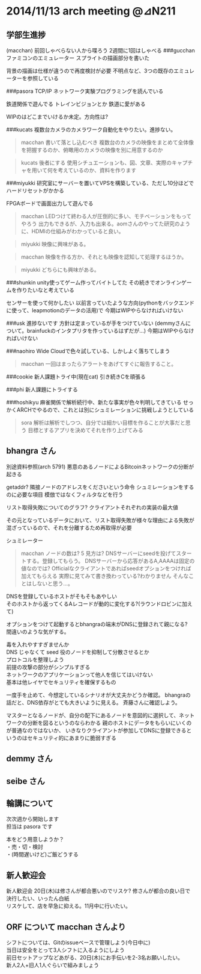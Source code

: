 # 2014/11/13 arch meeting @⊿N211   
## 学部生進捗  
(macchan)
前回しゃべらない人から喋ろう
2週間に1回はしゃべる
###gucchan
ファミコンのエミュレーター
スプライトの描画部分を書いた

背景の描画は仕様が違うので再度検討が必要
不明点など、3つの既存のエミュレーターを参照している

###pasora
TCP/IP ネットワーク実験プログラミングを読んでいる

鉄道関係で遊んでる
トレインビジョンとか
鉄道に愛がある

WIPのはどこまでいけるか未定。方向性は?

###kucats
複数台カメラのカメラワーク自動化をやりたい。進捗ない。

>macchan
書いて落とし込むべき
複数台のカメラの映像をまとめて全体像を把握するのか、俯瞰用のカメラの映像を別に用意するのか


>kucats
後者にする
使用シチュエーションも、図、文章、実際のキャプチャを用いて何を考えているのか、資料を作ります

###miyukki
研究室にサーバーを置いてVPSを構築している、ただし10分ほどでハードリセットがかかる

FPGAボードで画面出力して遊んでる

>macchan
LEDつけて終わる人が圧倒的に多い、モチベーションをもってやろう
出力もできるが、入力も出来る。aomさんのやってた研究のように、HDMIの仕組みがわかっていると良い。

>miyukki
映像に興味がある。

>macchan
映像を作る方か、それとも映像を認知して処理するほうか。

>miyukki
どちらにも興味がある。

###shunkin
unity使ってゲーム作ってバイトしてた
その続きでオンラインゲームを作りたいなと考えている

センサーを使って何かしたい
以前言っていたような方向(pythonをバックエンドに使って、leapmotionのデータの活用)で
今期はWIPやらなければいけない


###usk
進捗ないです
方針は定まっているが手をつけていない
(demmyさんについて。brainfuckのインタプリタを作っているはずだが…)
今期はWIPやらなければいけない

###naohiro
Wide Cloudで色々試している、しかしよく落ちてしまう

>macchan
一回はまったらアラートをあげてすぐに報告すること。

###cookie
新人課題トライ中(現在cat)
引き続きCを頑張る

###phi
新人課題にトライする

###hoshikyu
麻雀関係で解析続行中、新たな事実が色々判明してきている
せっかくARCHでやるので、これとは別にシュミレーションに挑戦しようとしている

>sora
解析は解析でしつつ、自分では細かい目標を作ることが大事だと思う
目標とするアプリを決めてそれを作り上げてみる

## bhangra さん  

別途資料参照(arch 5791)
悪意のあるノードによるBitcoinネットワークの分断が起きる

getaddr?
隣接ノードのアドレスをくださいという命令
シュミレーションをするのに必要な項目
模倣ではなくフィルタなどを行う

リスト取得失敗についてのグラフ?
クライアントそれぞれの実装の最大値

その元となっているデータにおいて、リスト取得失敗が様々な理由による失敗が混ざっているので、それを分離するため再取得が必要

シュミレーター
>macchan
ノードの数は? 5
見方は? DNSサーバーにseedを投げてスタートする。登録してもらう。
DNSサーバーから応答があるA,AAAAは固定の値なのでは? Officialなクライアントであればseedオプションをつければ加えてもらえる
実際に見てみて書き換わっている?わかりません
そんなことはしないと思う...。

DNSを登録しているホストがそもそもあやしい  
そのホストから返ってくるAレコードが動的に変化する?(ラウンドロビンに加えて)

オプションをつけて起動するとbhangraの端末がDNSに登録されて親になる?  
間違いのような気がする。

毒を入れやすすぎませんか  
DNS じゃなくて seed 役のノードを抑制して分散させるとか  
プロトコルを整理しよう  
前提の攻撃の部分がシンプルすぎる  
ネットワークのアプリケーションって他人を信じてはいけない  
基本は他レイヤでセキュリティを確保するもの  

一度手を止めて、今想定しているシナリオが大丈夫かどうか確認。
bhangraの話だと、DNS依存がとても大きいように見える。
斉藤さんに確認しよう。

マスターとなるノードが、自分の配下にあるノードを意図的に選択して、ネットワークの分断を図るというのならわかる
親のホストにデータをもらいにいくのが普通なのではないか、
いきなりクライアントが参加してDNSに登録できるというのはセキュリティ的にあまりに脆弱すぎる


## demmy さん  
## seibe さん  
## 輪講について  
次次週から開始します  
担当は pasora です

本をどう用意しようか？  
・売・切・検討  
・(時間遅いけど)ご飯どうする    


## 新人歓迎会  
新人歓迎会 20日(木)は修さんが都合悪いのでリスケ?
修さんが都合の良い日で決行したい、いったん白紙  
リスケして、店を早急に抑える。11月中に行いたい。  


## ORF について macchan さんより  
シフトについては、Gitのissueベースで管理しよう(今日中に)  
当日は安全をとって3人シフトに入るようにしよう  
前日セットアップなどあがる、20日(木)にお手伝いを2-3名お願いしたい。  
新人2人+旧人1人ぐらいで組みましょう  

